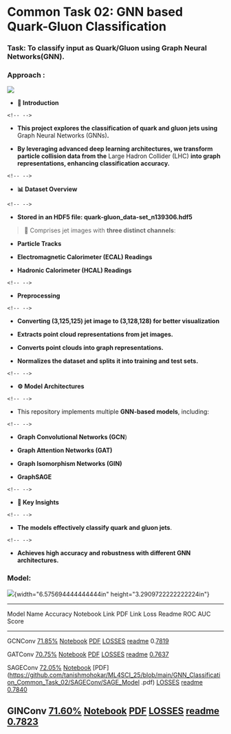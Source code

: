 # Common Task 02: GNN based Quark-Gluon Classification

### Task: To classify input as Quark/Gluon using Graph Neural Networks(GNN).

### Approach :

![]((https://github.com/tanishmohokar/ML4SCI_25/blob/main/GNN_Classification_Common_Task_02/graph_formation.png))

-   **🚀 Introduction**

```{=html}
<!-- -->
```
-   **This project explores the classification of quark and gluon jets
    using** Graph Neural Networks (GNNs)**.**

-   **By leveraging advanced deep learning architectures, we transform
    particle collision data from the** Large Hadron Collider (LHC)
    **into graph representations, enhancing classification accuracy.**

```{=html}
<!-- -->
```
-   **📊 Dataset Overview**

```{=html}
<!-- -->
```
-   **Stored in an HDF5 file: quark-gluon_data-set_n139306.hdf5**

>  Comprises jet images with **three distinct channels**:

-   **Particle Tracks**

-   **Electromagnetic Calorimeter (ECAL) Readings**

-   **Hadronic Calorimeter (HCAL) Readings**

```{=html}
<!-- -->
```
-   **Preprocessing**

```{=html}
<!-- -->
```
-   **Converting (3,125,125) jet image to (3,128,128) for better
    visualization**

-   **Extracts point cloud representations from jet images.**

-   **Converts point clouds into graph representations.**

-   **Normalizes the dataset and splits it into training and test
    sets.**

```{=html}
<!-- -->
```
-   **⚙️ Model Architectures**

```{=html}
<!-- -->
```
-   This repository implements multiple **GNN-based models**, including:

```{=html}
<!-- -->
```
-   **Graph Convolutional Networks (GCN**)

-   **Graph Attention Networks (GAT)**

-   **Graph Isomorphism Networks (GIN)**

-   **GraphSAGE**

```{=html}
<!-- -->
```
-   **🎯 Key Insights**

```{=html}
<!-- -->
```
-   **The models effectively classify quark and gluon jets**.

```{=html}
<!-- -->
```
-   **Achieves high accuracy and robustness with different GNN
    architectures.**

### Model: 

![](vertopal_9c664049fcff40a191ba51f5a3ab9363/media/image2.png){width="6.575694444444444in"
height="3.2909722222222224in"}

  ---------------------------------------------------------------------------------------------------------------------------------------------------------------------------------------------------------------------------------------------------------------------------------------------------------------------------------------------------------------------------------------------------------------------------------------------------------------------------------------------------------------------------------------------------------------------------------------------------------------------------------------------------------------------------------------------------------------------------------------------------------------------------------
  Model Name   Accuracy                                                                                                                      Notebook Link                                                                                                                  PDF Link                                                                                                                 Loss                                                                                                                      Readme                                                                                                                      ROC AUC Score
  ------------ ----------------------------------------------------------------------------------------------------------------------------- ------------------------------------------------------------------------------------------------------------------------------ ------------------------------------------------------------------------------------------------------------------------ ------------------------------------------------------------------------------------------------------------------------- --------------------------------------------------------------------------------------------------------------------------- ------------------------------------------------------------------------------------------------------------------------
  GCNConv      [71.85%](https://github.com/tanishmohokar/ML4SCI_25/blob/main/GNN_Classification_Common_Task_02/GCNConv/Accuracy_GCN.png)     [Notebook](https://github.com/tanishmohokar/ML4SCI_25/blob/main/GNN_Classification_Common_Task_02/GCNConv/GCN_Model.ipynb)     [PDF](https://github.com/tanishmohokar/ML4SCI_25/blob/main/GNN_Classification_Common_Task_02/GCNConv/GCN_Model.pdf)      [LOSSES](https://github.com/tanishmohokar/ML4SCI_25/blob/main/GNN_Classification_Common_Task_02/GCNConv/Loss_GCN.png)     [readme](https://github.com/tanishmohokar/ML4SCI_25/blob/main/GNN_Classification_Common_Task_02/GCNConv/GCNConv.markdown)   0.[7819](https://github.com/tanishmohokar/ML4SCI_25/blob/main/GNN_Classification_Common_Task_02/GCNConv/ROC_GCN.png)

  GATConv      [70.75%](https://github.com/tanishmohokar/ML4SCI_25/blob/main/GNN_Classification_Common_Task_02/GATConv/Accuracy_GAT.png)     [Notebook](https://github.com/tanishmohokar/ML4SCI_25/blob/main/GNN_Classification_Common_Task_02/GATConv/GAT_Model.ipynb)     [PDF](https://github.com/tanishmohokar/ML4SCI_25/blob/main/GNN_Classification_Common_Task_02/GATConv/GAT_Model.pdf)      [LOSSES](https://github.com/tanishmohokar/ML4SCI_25/blob/main/GNN_Classification_Common_Task_02/GATConv/Loss_GAT.png)     [readme](https://github.com/tanishmohokar/ML4SCI_25/blob/main/GNN_Classification_Common_Task_02/GATConv/GATConv.md)         [0.7637](https://github.com/tanishmohokar/ML4SCI_25/blob/main/GNN_Classification_Common_Task_02/GATConv/ROC_GAT.png)

  SAGEConv     [72.05%](https://github.com/tanishmohokar/ML4SCI_25/blob/main/GNN_Classification_Common_Task_02/SAGEConv/Accuracy_SAGE.png)   [Notebook](https://github.com/tanishmohokar/ML4SCI_25/blob/main/GNN_Classification_Common_Task_02/SAGEConv/SAGE_Model.ipynb)   [PDF](https://github.com/tanishmohokar/ML4SCI_25/blob/main/GNN_Classification_Common_Task_02/SAGEConv/SAGE_Model .pdf)   [LOSSES](https://github.com/tanishmohokar/ML4SCI_25/blob/main/GNN_Classification_Common_Task_02/SAGEConv/Loss_SAGE.png)   [readme](https://github.com/tanishmohokar/ML4SCI_25/blob/main/GNN_Classification_Common_Task_02/SAGEConv/SAGEConv.md)       [0.7840](https://github.com/tanishmohokar/ML4SCI_25/blob/main/GNN_Classification_Common_Task_02/SAGEConv/ROC_SAGE.png)
                                                                                                                                                                                                                                                                                                                                                                                                                                                                                                                                                                                                                                                           
  GINConv      [71.60%](https://github.com/tanishmohokar/ML4SCI_25/blob/main/GNN_Classification_Common_Task_02/GINConv/Accuracy_GIN.png)     [Notebook](https://github.com/tanishmohokar/ML4SCI_25/blob/main/GNN_Classification_Common_Task_02/GINConv/GIN_Model.ipynb)     [PDF](https://github.com/tanishmohokar/ML4SCI_25/blob/main/GNN_Classification_Common_Task_02/GINConv/GIN_Model.pdf)      [LOSSES](https://github.com/tanishmohokar/ML4SCI_25/blob/main/GNN_Classification_Common_Task_02/GINConv/Loss_GIN.png)     [readme](https://github.com/tanishmohokar/ML4SCI_25/blob/main/GNN_Classification_Common_Task_02/GINConv/GINConv.md)         [0.7823](https://github.com/tanishmohokar/ML4SCI_25/blob/main/GNN_Classification_Common_Task_02/GINConv/ROC_GIN.png)
  ---------------------------------------------------------------------------------------------------------------------------------------------------------------------------------------------------------------------------------------------------------------------------------------------------------------------------------------------------------------------------------------------------------------------------------------------------------------------------------------------------------------------------------------------------------------------------------------------------------------------------------------------------------------------------------------------------------------------------------------------------------------------------------

### 
